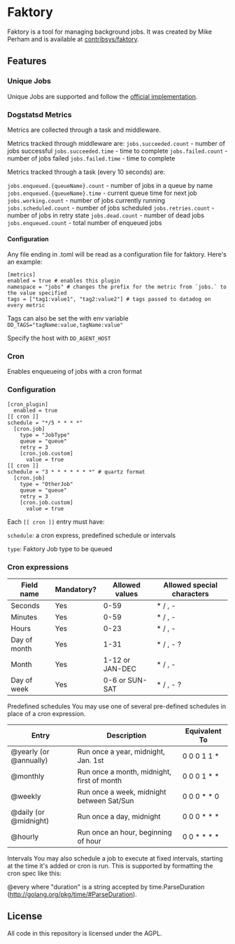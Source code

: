 # Faktory

Faktory is a tool for managing background jobs. It was created by Mike Perham and is available at [contribsys/faktory](https://github.com/contribsys/faktory).

## Features

### Unique Jobs

Unique Jobs are supported and follow the [official implementation](https://github.com/contribsys/faktory/wiki/Ent-Unique-Jobs).

### Dogstatsd Metrics

Metrics are collected through a task and middleware.

Metrics tracked through middleware are:
`jobs.succeeded.count` - number of jobs successful
`jobs.succeeded.time` - time to complete
`jobs.failed.count` - number of jobs failed
`jobs.failed.time` - time to complete

Metrics tracked through a task (every 10 seconds) are:

`jobs.enqueued.{queueName}.count` - number of jobs in a queue by name
`jobs.enqueued.{queueName}.time` - current queue time for next job
`jobs.working.count` - number of jobs currently running
`jobs.scheduled.count` - number of jobs scheduled
`jobs.retries.count` - number of jobs in retry state
`jobs.dead.count` - number of dead jobs
`jobs.enqueued.count` - total number of enqueued jobs

#### Configuration

Any file ending in .toml will be read as a configuration file for faktory. Here's an example:
```
[metrics]
enabled = true # enables this plugin
namespace = "jobs" # changes the prefix for the metric from `jobs.` to the value specified
tags = ["tag1:value1", "tag2:value2"] # tags passed to datadog on every metric
```

Tags can also be set the with env variable `DD_TAGS="tagName:value,tagName:value"`

Specify the host with `DD_AGENT_HOST`

### Cron

Enables enqueueing of jobs with a cron format

### Configuration

```
[cron_plugin]
  enabled = true
[[ cron ]]
schedule = "*/5 * * * *"
  [cron.job]
    type = "JobType"
    queue = "queue"
    retry = 3
    [cron.job.custom]
      value = true
[[ cron ]]
schedule = "3 * * * * * * *" # quartz format
  [cron.job]
    type = "OtherJob"
    queue = "queue"
    retry = 3
    [cron.job.custom]
      value = true
```

Each `[[ cron ]]` entry must have:

`schedule`: a cron express, predefined schedule or intervals

`type`: Faktory Job type to be queued

### Cron expressions

 Field name   | Mandatory? | Allowed values  | Allowed special characters
----------   | ---------- | --------------  | --------------------------
Seconds      | Yes        | 0-59            | * / , -
Minutes      | Yes        | 0-59            | * / , -
Hours        | Yes        | 0-23            | * / , -
Day of month | Yes        | 1-31            | * / , - ?
Month        | Yes        | 1-12 or JAN-DEC | * / , -
Day of week  | Yes        | 0-6 or SUN-SAT  | * / , - ?


Predefined schedules
You may use one of several pre-defined schedules in place of a cron expression.

Entry                  | Description                                | Equivalent To
-----                  | -----------                                | -------------
@yearly (or @annually) | Run once a year, midnight, Jan. 1st        | 0 0 0 1 1 *
@monthly               | Run once a month, midnight, first of month | 0 0 0 1 * *
@weekly                | Run once a week, midnight between Sat/Sun  | 0 0 0 * * 0
@daily (or @midnight)  | Run once a day, midnight                   | 0 0 0 * * *
@hourly                | Run once an hour, beginning of hour        | 0 0 * * * *

Intervals
You may also schedule a job to execute at fixed intervals, starting at the time it's added or cron is run. This is supported by formatting the cron spec like this:

@every <duration>
where "duration" is a string accepted by time.ParseDuration (http://golang.org/pkg/time/#ParseDuration).


## License

All code in this repository is licensed under the AGPL.
